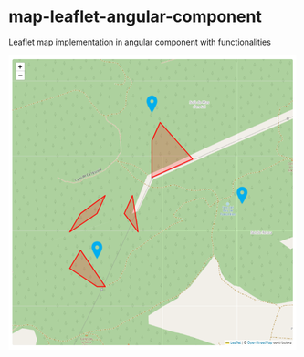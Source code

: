 # map-leaflet-angular-component
Leaflet map implementation in angular component with functionalities

![leaflet-component-map](https://github.com/AlexFabra/map-leaflet-angular-component/blob/23cfe1e8283334f3551a790822c26f1ef75670e3/leaflet-component-map.png)
